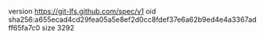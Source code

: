version https://git-lfs.github.com/spec/v1
oid sha256:a655ecad4cd29fea05a5e8ef2d0cc8fdef37e6a62b9ed4e4a3367adff65fa7c0
size 3292
